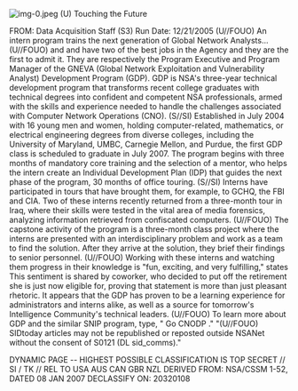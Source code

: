 ![img-0.jpeg](img-0.jpeg)
(U) Touching the Future

FROM:
Data Acquisition Staff (S3)
Run Date: 12/21/2005
(U//FOUO) An intern program trains the next generation of Global Network Analysts...
(U//FOUO) and and have two of the best jobs in the Agency and they are the first to admit it. They are respectively the Program Executive and Program Manager of the GNEVA (Global Network Exploitation and Vulnerability Analyst) Development Program (GDP). GDP is NSA's three-year technical development program that transforms recent college graduates with technical degrees into confident and competent NSA professionals, armed with the skills and experience needed to handle the challenges associated with Computer Network Operations (CNO).
(S//SI) Established in July 2004 with 16 young men and women, holding computer-related, mathematics, or electrical engineering degrees from diverse colleges, including the University of Maryland, UMBC, Carnegie Mellon, and Purdue, the first GDP class is scheduled to graduate in July 2007. The program begins with three months of mandatory core training and the selection of a mentor, who helps the intern create an Individual Development Plan (IDP) that guides the next phase of the program, 30 months of office touring.
(S//SI) Interns have participated in tours that have brought them, for example, to GCHQ, the FBI and CIA. Two of these interns recently returned from a three-month tour in Iraq, where their skills were tested in the vital area of media forensics, analyzing information retrieved from confiscated computers.
(U//FOUO) The capstone activity of the program is a three-month class project where the interns are presented with an interdisciplinary problem and work as a team to find the solution. After they arrive at the solution, they brief their findings to senior personnel.
(U//FOUO) Working with these interns and watching them progress in their knowledge is "fun, exciting, and very fulfilling," states This sentiment is shared by coworker, who decided to put off the retirement she is just now eligible for, proving that statement is more than just pleasant rhetoric. It appears that the GDP has proven to be a learning experience for administrators and interns alike, as well as a source for tomorrow's Intelligence Community's technical leaders.
(U//FOUO) To learn more about GDP and the similar SNIP program, type, " Go CNODP ."
"(U//FOUO) SIDtoday articles may not be republished or reposted outside NSANet without the consent of S0121 (DL sid_comms)."

DYNAMIC PAGE -- HIGHEST POSSIBLE CLASSIFICATION IS TOP SECRET // SI / TK // REL TO USA AUS CAN GBR NZL DERIVED FROM: NSA/CSSM 1-52, DATED 08 JAN 2007 DECLASSIFY ON: 20320108
